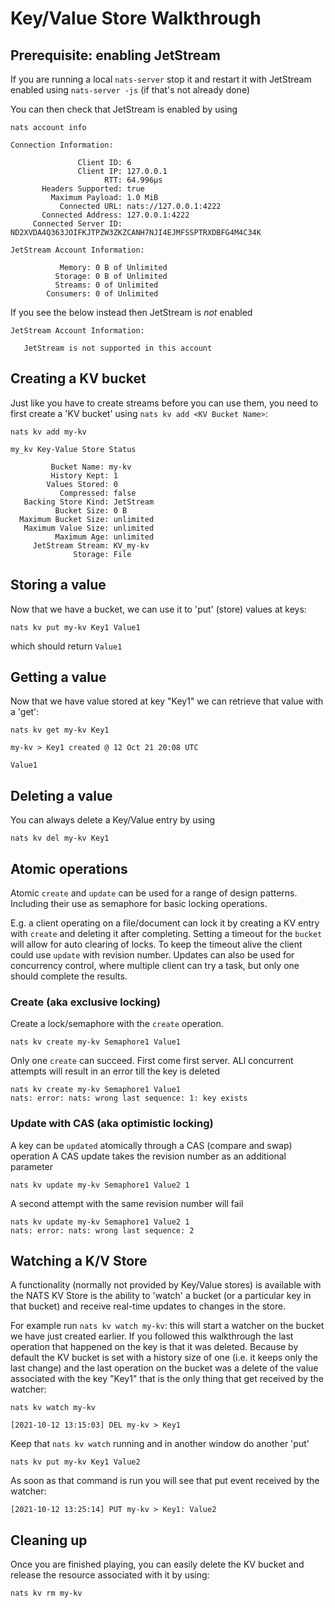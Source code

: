 # Key/Value Store Walkthrough

## Prerequisite: enabling JetStream

If you are running a local `nats-server` stop it and restart it with JetStream enabled using `nats-server -js` (if that's not already done)

You can then check that JetStream is enabled by using

```shell
nats account info
```

```
Connection Information:

               Client ID: 6
               Client IP: 127.0.0.1
                     RTT: 64.996µs
       Headers Supported: true
         Maximum Payload: 1.0 MiB
           Connected URL: nats://127.0.0.1:4222
       Connected Address: 127.0.0.1:4222
     Connected Server ID: ND2XVDA4Q363JOIFKJTPZW3ZKZCANH7NJI4EJMFSSPTRXDBFG4M4C34K

JetStream Account Information:

           Memory: 0 B of Unlimited
          Storage: 0 B of Unlimited
          Streams: 0 of Unlimited
        Consumers: 0 of Unlimited 
```

If you see the below instead then JetStream is _not_ enabled

```
JetStream Account Information:

   JetStream is not supported in this account
```

## Creating a KV bucket

Just like you have to create streams before you can use them, you need to first create a 'KV bucket' using `nats kv add <KV Bucket Name>`:

```shell
nats kv add my-kv
```

```
my_kv Key-Value Store Status

         Bucket Name: my-kv
         History Kept: 1
        Values Stored: 0
           Compressed: false
   Backing Store Kind: JetStream
          Bucket Size: 0 B
  Maximum Bucket Size: unlimited
   Maximum Value Size: unlimited
          Maximum Age: unlimited
     JetStream Stream: KV_my-kv
              Storage: File
```

## Storing a value

Now that we have a bucket, we can use it to 'put' (store) values at keys:

```shell
nats kv put my-kv Key1 Value1
```

which should return `Value1`

## Getting a value

Now that we have value stored at key "Key1" we can retrieve that value with a 'get':

```shell
nats kv get my-kv Key1
```

```
my-kv > Key1 created @ 12 Oct 21 20:08 UTC

Value1
```

## Deleting a value

You can always delete a Key/Value entry by using 
```shell
nats kv del my-kv Key1
```

## Atomic operations

Atomic `create` and `update` can be used for a range of design patterns. Including their use as semaphore for basic locking operations. 

E.g. a client operating on a file/document can lock it by creating a KV entry with `create` and deleting it after completing. Setting a timeout for the `bucket` will allow for auto clearing of locks. To keep the timeout alive the client could use `update` with revision number. Updates can also be used for concurrency control, where multiple client can try a task, but only one should complete the results.

### Create (aka exclusive locking)
Create a lock/semaphore with the `create` operation.
```shell 
nats kv create my-kv Semaphore1 Value1
```
Only one `create` can succeed. First come first server. ALl concurrent attempts will result in an error till the key is deleted
```shell 
nats kv create my-kv Semaphore1 Value1
nats: error: nats: wrong last sequence: 1: key exists
```

### Update with CAS (aka optimistic locking)
A key can be `updated` atomically through a CAS (compare and swap) operation
A CAS update takes the revision number as an additional parameter

```shell 
nats kv update my-kv Semaphore1 Value2 1
```

A second attempt with the same revision number will fail

```shell 
nats kv update my-kv Semaphore1 Value2 1
nats: error: nats: wrong last sequence: 2
```

## Watching a K/V Store

A functionality (normally not provided by Key/Value stores) is available with the NATS KV Store is the ability to 'watch' a bucket (or a particular key in that bucket) and receive real-time updates to changes in the store.

For example run `nats kv watch my-kv`: this will start a watcher on the bucket we have just created earlier. If you followed this walkthrough the last operation that happened on the key is that it was deleted. Because by default the KV bucket is set with a history size of one (i.e. it keeps only the last change) and the last operation on the bucket was a delete of the value associated with the key "Key1" that is the only thing that get received by the watcher:

```shell
nats kv watch my-kv
```

```
[2021-10-12 13:15:03] DEL my-kv > Key1
```

Keep that `nats kv watch` running and in another window do another 'put'

```shell
nats kv put my-kv Key1 Value2
```

As soon as that command is run you will see that put event received by the watcher:

```shell
[2021-10-12 13:25:14] PUT my-kv > Key1: Value2
```

## Cleaning up

Once you are finished playing, you can easily delete the KV bucket and release the resource associated with it by using:

```shell
nats kv rm my-kv
```
